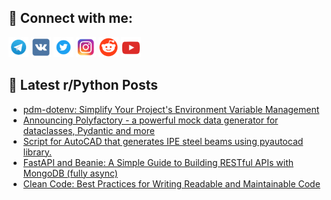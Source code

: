 ## 🔎 Connect with me:
[<img src="https://github.com/bullbesh/bullbesh/blob/main/images/Telegram.png" width="32" height="32" />](https://t.me/bullbesh)
[<img src="https://github.com/bullbesh/bullbesh/blob/main/images/VK.png" width="32" height="32" />](https://vk.com/bullbesh)
[<img src="https://github.com/bullbesh/bullbesh/blob/main/images/Twitter.png" width="32" height="32" />](https://twitter.com/bullbesh1)
[<img src="https://github.com/bullbesh/bullbesh/blob/main/images/Instagram.png" width="32" height="32" />](https://www.instagram.com/bullbesh)
[<img src="https://github.com/bullbesh/bullbesh/blob/main/images/Reddit.png" width="32" height="32" />](https://www.reddit.com/user/bullbesh)
[<img src="https://github.com/bullbesh/bullbesh/blob/main/images/YouTube.png" width="32" height="32" />](https://www.youtube.com/channel/UCtfjRs6uzgq5mfm8S06WTcg)

## 📕 Latest r/Python Posts
<!-- BLOG-POST-LIST:START -->
- [pdm-dotenv: Simplify Your Project&#39;s Environment Variable Management](https://www.reddit.com/r/Python/comments/12o7240/pdmdotenv_simplify_your_projects_environment/)
- [Announcing Polyfactory - a powerful mock data generator for dataclasses, Pydantic and more](https://www.reddit.com/r/Python/comments/12o69ld/announcing_polyfactory_a_powerful_mock_data/)
- [Script for AutoCAD that generates IPE steel beams using pyautocad library.](https://www.reddit.com/r/Python/comments/12o4vv4/script_for_autocad_that_generates_ipe_steel_beams/)
- [FastAPI and Beanie: A Simple Guide to Building RESTful APIs with MongoDB &lpar;fully async&rpar;](https://www.reddit.com/r/Python/comments/12o37nm/fastapi_and_beanie_a_simple_guide_to_building/)
- [Clean Code: Best Practices for Writing Readable and Maintainable Code](https://www.reddit.com/r/Python/comments/12o2zho/clean_code_best_practices_for_writing_readable/)
<!-- BLOG-POST-LIST:END -->
